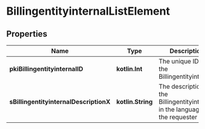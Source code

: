 
# BillingentityinternalListElement

## Properties
Name | Type | Description | Notes
------------ | ------------- | ------------- | -------------
**pkiBillingentityinternalID** | **kotlin.Int** | The unique ID of the Billingentityinternal. | 
**sBillingentityinternalDescriptionX** | **kotlin.String** | The description of the Billingentityinternal in the language of the requester | 




